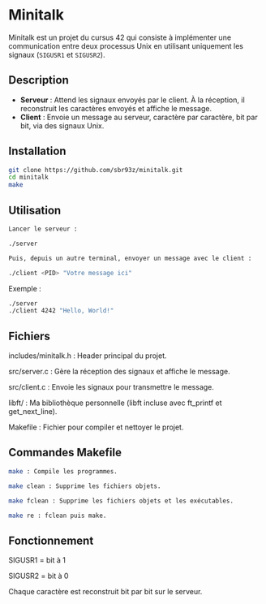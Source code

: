 # Minitalk

Minitalk est un projet du cursus 42 qui consiste à implémenter une communication entre deux processus Unix en utilisant uniquement les signaux (`SIGUSR1` et `SIGUSR2`).

## Description

- **Serveur** : Attend les signaux envoyés par le client. À la réception, il reconstruit les caractères envoyés et affiche le message.
- **Client** : Envoie un message au serveur, caractère par caractère, bit par bit, via des signaux Unix.

## Installation

```bash
git clone https://github.com/sbr93z/minitalk.git
cd minitalk
make
```

## Utilisation
```bash
Lancer le serveur :

./server

Puis, depuis un autre terminal, envoyer un message avec le client :

./client <PID> "Votre message ici"
```
Exemple :
```bash
./server
./client 4242 "Hello, World!"
```
## Fichiers

includes/minitalk.h : Header principal du projet.

src/server.c : Gère la réception des signaux et affiche le message.

src/client.c : Envoie les signaux pour transmettre le message.

libft/ : Ma bibliothèque personnelle (libft incluse avec ft_printf et get_next_line).

Makefile : Fichier pour compiler et nettoyer le projet.

## Commandes Makefile
```bash
make : Compile les programmes.

make clean : Supprime les fichiers objets.

make fclean : Supprime les fichiers objets et les exécutables.

make re : fclean puis make.
```
## Fonctionnement

SIGUSR1 = bit à 1

SIGUSR2 = bit à 0

Chaque caractère est reconstruit bit par bit sur le serveur.
